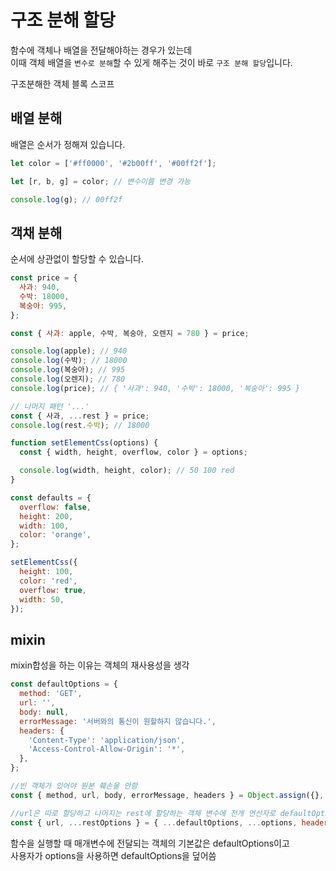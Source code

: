 # 구조 분해 할당

함수에 객체나 배열을 전달해야하는 경우가 있는데  
이때 객체 배열을 `변수로 분해`할 수 있게 해주는 것이 바로 `구조 분해 할당`입니다.

구조분해한 객체 블록 스코프

## 배열 분해

배열은 순서가 정해져 있습니다.

```js
let color = ['#ff0000', '#2b00ff', '#00ff2f'];

let [r, b, g] = color; // 변수이름 변경 가능

console.log(g); // 00ff2f
```

## 객채 분해

순서에 상관없이 할당할 수 있습니다.<br/>

```js
const price = {
  사과: 940,
  수박: 18000,
  복숭아: 995,
};

const { 사과: apple, 수박, 복숭아, 오렌지 = 780 } = price;

console.log(apple); // 940
console.log(수박); // 18000
console.log(복숭아); // 995
console.log(오렌지); // 780
console.log(price); // { '사과': 940, '수박': 18000, '복숭아': 995 }

// 나머지 패턴 '...'
const { 사과, ...rest } = price;
console.log(rest.수박); // 18000
```

```js
function setElementCss(options) {
  const { width, height, overflow, color } = options;

  console.log(width, height, color); // 50 100 red
}

const defaults = {
  overflow: false,
  height: 200,
  width: 100,
  color: 'orange',
};

setElementCss({
  height: 100,
  color: 'red',
  overflow: true,
  width: 50,
});
```

## mixin

mixin합성을 하는 이유는 객체의 재사용성을 생각

```js
const defaultOptions = {
  method: 'GET',
  url: '',
  body: null,
  errorMessage: '서버와의 통신이 원할하지 않습니다.',
  headers: {
    'Content-Type': 'application/json',
    'Access-Control-Allow-Origin': '*',
  },
};

//빈 객체가 있어야 원본 훼손을 안함
const { method, url, body, errorMessage, headers } = Object.assign({}, defaultOptions, options);

//url은 따로 할당하고 나머지는 rest에 할당하는 객체 변수에 전개 연산자로 defaultOptions, options을 설정함 여기 headers는 카피의 카피 깊은복사 
const { url, ...restOptions } = { ...defaultOptions, ...options, headers: { ...defaultOptions.headers, ...options.headers, }, }
```
함수을 실행할 때 매개변수에 전달되는 객체의 기본값은 defaultOptions이고  
사용자가 options을 사용하면 defaultOptions을 덮어씀
